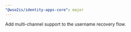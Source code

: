 ```yaml
---
"@wso2is/identity-apps-core": major
---
```


Add multi-channel support to the username recovery flow.
